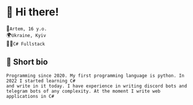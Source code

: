 # 👋 <b>Hi there!</b><br />

👨<code>Artem, 16 y.o.</code> <br />
🌍<code>Ukraine, Kyiv</code> <br>
🧑‍💻<code>C# Fullstack</code> <br>

## 📝 <b>Short bio</b> <br/>
```
Programming since 2020. My first programming language is python. In 2022 I started learning C#
and write in it today. I have experience in writing discord bots and telegram bots of any complexity. At the moment I write web applications in C#
```

